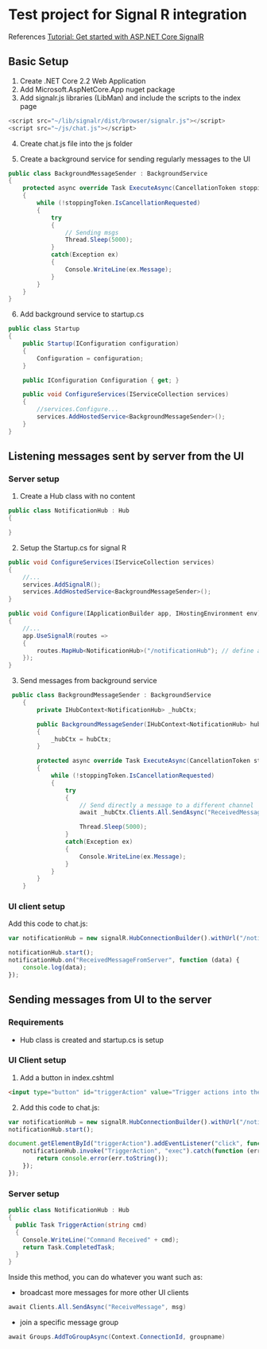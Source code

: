 # Test project for Signal R integration

References
[Tutorial: Get started with ASP.NET Core SignalR](https://docs.microsoft.com/en-us/aspnet/core/tutorials/signalr?view=aspnetcore-2.2&tabs=visual-studio)

## Basic Setup 

1) Create .NET Core 2.2 Web Application 
2) Add Microsoft.AspNetCore.App nuget package
3) Add signalr.js libraries (LibMan) and include the scripts to the index page

```javascript
<script src="~/lib/signalr/dist/browser/signalr.js"></script>
<script src="~/js/chat.js"></script>
```

4) Create chat.js file into the js folder

5) Create a background service for sending regularly messages to the UI

```csharp
public class BackgroundMessageSender : BackgroundService
{
    protected async override Task ExecuteAsync(CancellationToken stoppingToken)
    {
        while (!stoppingToken.IsCancellationRequested)
        {
            try
            {
                // Sending msgs
                Thread.Sleep(5000);
            }
            catch(Exception ex)
            {
                Console.WriteLine(ex.Message);
            }
        }
    }
}
```

6) Add background service to startup.cs

```csharp
public class Startup
{
    public Startup(IConfiguration configuration)
    {
        Configuration = configuration;
    }

    public IConfiguration Configuration { get; }

    public void ConfigureServices(IServiceCollection services)
    {
        //services.Configure...
        services.AddHostedService<BackgroundMessageSender>();
    }
}
```

## Listening messages sent by server from the UI

### Server setup

1) Create a Hub class with no content

```csharp
public class NotificationHub : Hub
{

}
```

2) Setup the Startup.cs for signal R

```csharp
public void ConfigureServices(IServiceCollection services)
{
    //...
    services.AddSignalR();
    services.AddHostedService<BackgroundMessageSender>();
}
```

```csharp
public void Configure(IApplicationBuilder app, IHostingEnvironment env)
{
    //...
    app.UseSignalR(routes =>
    {
        routes.MapHub<NotificationHub>("/notificationHub"); // define an explicit route for the UI client
    });
}
```

3) Send messages from background service

```csharp
 public class BackgroundMessageSender : BackgroundService
    {
        private IHubContext<NotificationHub> _hubCtx;

        public BackgroundMessageSender(IHubContext<NotificationHub> hubCtx)
        {
            _hubCtx = hubCtx;
        }

        protected async override Task ExecuteAsync(CancellationToken stoppingToken)
        {
            while (!stoppingToken.IsCancellationRequested)
            {
                try
                {
                    // Send directly a message to a different channel
                    await _hubCtx.Clients.All.SendAsync("ReceivedMessageFromServer", "ServerToClient: Message for all");

                    Thread.Sleep(5000);
                }
                catch(Exception ex)
                {
                    Console.WriteLine(ex.Message);
                }
            }
        }
    }
```

### UI client setup

Add this code to chat.js:

```javascript
var notificationHub = new signalR.HubConnectionBuilder().withUrl("/notificationHub").build();

notificationHub.start();
notificationHub.on("ReceivedMessageFromServer", function (data) {
    console.log(data);
});

```

## Sending messages from UI to the server

### Requirements

- Hub class is created and startup.cs is setup

### UI Client setup

1) Add a button in index.cshtml

```html
<input type="button" id="triggerAction" value="Trigger actions into the server" />
```

2) Add this code to chat.js:

```javascript
var notificationHub = new signalR.HubConnectionBuilder().withUrl("/notificationHub").build();
notificationHub.start();

document.getElementById("triggerAction").addEventListener("click", function (event) {
    notificationHub.invoke("TriggerAction", "exec").catch(function (err) {
        return console.error(err.toString());
    });
});
```

### Server setup

```csharp
public class NotificationHub : Hub
{
  public Task TriggerAction(string cmd)
  {
    Console.WriteLine("Command Received" + cmd);
    return Task.CompletedTask;
  }
}
```

Inside this method, you can do whatever you want such as:
- broadcast more messages for more other UI clients
```csharp
await Clients.All.SendAsync("ReceiveMessage", msg)
```
- join a specific message group 
```csharp
await Groups.AddToGroupAsync(Context.ConnectionId, groupname)
```
